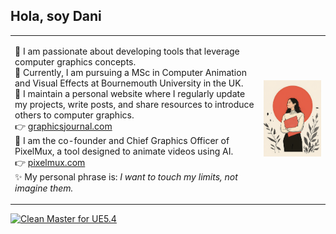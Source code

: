 ## Hola, soy Dani

<table>
  <tr>
    <td>

🎨 I am passionate about developing tools that leverage computer graphics concepts.  
🔭 Currently, I am pursuing a MSc in Computer Animation and Visual Effects at Bournemouth University in the UK.  
🌱 I maintain a personal website where I regularly update my projects, write posts, and share resources to introduce others to computer graphics.  
👉 [graphicsjournal.com](https://graphicsjournal.com/)  
🚀 I am the co-founder and Chief Graphics Officer of PixelMux, a tool designed to animate videos using AI.  
👉 [pixelmux.com](https://pixelmux.com/)  
✨ My personal phrase is: *I want to touch my limits, not imagine them.*

</td>
    <td align="center">
      <img src="foto3.png" width="300px">
    </td>
  </tr>
</table>

[![Clean Master for UE5.4](https://github-readme-stats.vercel.app/api/pin/?username=DanielaHz&repo=Clean-Master-for-Unreal-Engine-5.4&theme=rose)](https://github.com/DanielaHz/Clean-Master-for-Unreal-Engine-5.4)
